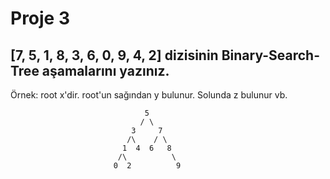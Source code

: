 # Proje 3
## **[7, 5, 1, 8, 3, 6, 0, 9, 4, 2]** dizisinin **Binary-Search-Tree** aşamalarını yazınız.
Örnek: root x'dir. root'un sağından y bulunur. Solunda z bulunur vb.

```
                              5
                             / \
                           3     7
                          /\    / \ 
                         1  4  6   8
                        /\          \
                       0  2          9
```